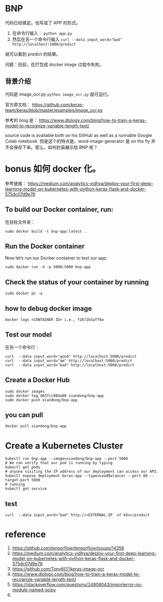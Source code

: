 # BNP

代码已经搞定。也写成了 APP 的形式。

1. 在命令行输入： `python app.py`
2. 然后在另一个命令行输入 `curl --data input_word="bad" http://localhost:5000/predict`

就可以看到 predict 的结果。

问题：目前，在打包成 docker image 过程中失败。

## 背景介绍

代码是 image_ocr.py `python image_ocr.py` 就可运行。

官方原文档：
https://github.com/keras-team/keras/blob/master/examples/image_ocr.py

参考的 blog 是：
https://www.dlology.com/blog/how-to-train-a-keras-model-to-recognize-variable-length-text/

source code is available both on his GitHub as well as a runnable Google Colab notebook.
但是这个的特点是，word-image-generator 是 on the fly 并不会保存下来。那么，如何封装展示给 BNP 呢？

# bonus 如何 docker 化。

参考链接： https://medium.com/analytics-vidhya/deploy-your-first-deep-learning-model-on-kubernetes-with-python-keras-flask-and-docker-575dc07d9e76

## To build our Docker container, run:

在目标文件夹：

```
sudo docker build -t bnp-app:latest .
```

## Run the Docker container

Now let’s run our Docker container to test our app:

```
sudo docker run -d -p 5000:5000 bnp-app
```

## Check the status of your container by running

```
sudo docker ps -a
```

## how to debug docker image

```
docker logs <CONTAINER ID> i.e., f2672b5aff0a
```

## Test our model

在另一个命令行：

```
curl  --data input_word="good" http://localhost:5000/predict
curl  --data input_word="am" http://localhost:5000/predict
curl  --data input_word="bad" http://localhost:5000/predict
```

## Create a Docker Hub

```
sudo docker images
sudo docker tag d03fcc88da88 xiandong/bnp-app
sudo docker push xiandong/bnp-app
```

## you can pull

`docker pull xiandong/bnp-app`

# Create a Kubernetes Cluster

```
kubectl run bnp-app --image=xiandong/bnp-app --port 5000
# We can verify that our pod is running by typing
kubectl get pods
# anyone visiting the IP address of our deployment can access our API.
kubectl expose deployment keras-app --type=LoadBalancer --port 80 --target-port 5000
# running
kubectl get service
```

## test

```
curl  --data input_word="bad" http://<EXTERNAL-IP  of k8s>/predict
```

# reference

1. https://github.com/tensorflow/tensorflow/issues/14356
2. https://medium.com/analytics-vidhya/deploy-your-first-deep-learning-model-on-kubernetes-with-python-keras-flask-and-docker-575dc07d9e76
3. https://github.com/Tony607/keras-image-ocr
4. https://www.dlology.com/blog/how-to-train-a-keras-model-to-recognize-variable-length-text/
5. https://stackoverflow.com/questions/24808043/importerror-no-module-named-scipy
6.
